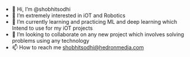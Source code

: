 - 👋 Hi, I’m @shobhitsodhi
- 👀 I’m extremely interested in iOT and Robotics
- 🌱 I’m currently learning and practicing ML and deep learning which Intend to use for my iOT projects
- 💞️ I’m looking to collaborate on any new project which involves solving problems using any technology
- 📫 How to reach me shobhitsodhi@hedronmedia.com

<!---
shobhitsodhi/shobhitsodhi is a ✨ special ✨ repository because its `README.md` (this file) appears on your GitHub profile.
You can click the Preview link to take a look at your changes.
--->
